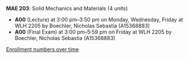 **MAE 203**: Solid Mechanics and Materials (4 units)

- **A00** (Lecture) at 3:00 pm–3:50 pm on Monday, Wednesday, Friday at WLH 2205 by Boechler, Nicholas Sebastia (A15368883)
- **A00** (Final Exam) at 3:00 pm–5:59 pm on Friday at WLH 2205 by Boechler, Nicholas Sebastia (A15368883)

[Enrollment numbers over time](./MAE203.tsv)
